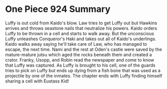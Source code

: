 One Piece 924 Summary
=====================

Luffy is out cold from Kaido's blow. Law tries to get Luffy
out but Hawkins arrives and throws seastone nails that
neutralize his powers. Kaido orders Luffy to be thrown in a cell
and starts to walk away. But the unconscious Luffy unleashes
Conqueror's Haki and takes out all of Kaido's underlings.
Kaido walks away saying he'll take care of Law, who has
managed to escape, the next time. Nami and the rest at Oden's castle
were saved by the mature-mature jutsu which aged the rocks
beneath them and created a crator. Franky, Usopp, and Robin read
the newspaper and come to know that Luffy was captured.
As Luffy is brought to his cell, one of the guards tries to pick
on Luffy but ends up dying from a fish bone that was used as a
projectile by one of the inmates. The chapter ends with Luffy
finding himself sharing a cell with Eustass Kid!

